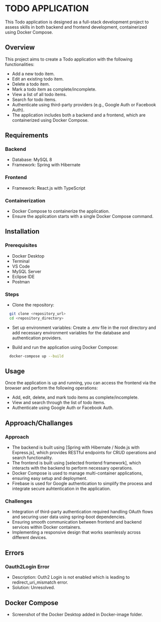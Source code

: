 
# TODO APPLICATION

This Todo application is designed as a full-stack development project to assess skills in both backend and frontend development, containerized using Docker Compose.


## Overview

This project aims to create a Todo application with the following functionalities:

- Add a new todo item.
- Edit an existing todo item.
- Delete a todo item.
- Mark a todo item as complete/incomplete.
- View a list of all todo items.
- Search for todo items.
- Authenticate using third-party providers (e.g., Google Auth or Facebook Auth).
- The application includes both a backend and a frontend, which are containerized using Docker Compose.


## Requirements

### Backend
- Database: MySQL 8
- Framework: Spring with Hibernate
### Frontend
- Framework: React.js with TypeScript
### Containerization
- Docker Compose to containerize the application.
- Ensure the application starts with a single Docker Compose command.


## Installation

### Prerequisites
- Docker Desktop
- Terminal
- VS Code
- MySQL Server
- Eclipse IDE
- Postman

### Steps
- Clone the repository:
```bash
  git clone <repository_url>
  cd <repository_directory>
```

- Set up environment variables:
Create a .env file in the root directory and add   necessary environment variables for the database and authentication providers.

- Build and run the application using Docker Compose:
```bash
  docker-compose up --build
```


## Usage
Once the application is up and running, you can access the frontend via the browser and perform the following operations:

- Add, edit, delete, and mark todo items as complete/incomplete.
- View and search through the list of todo items.
- Authenticate using Google Auth or Facebook Auth.


## Approach/Challanges
### Approach
- The backend is built using [Spring with Hibernate / Node.js with Express.js], which provides RESTful endpoints for CRUD operations and search functionality.
- The frontend is built using [selected frontend framework], which interacts with the backend to perform necessary operations.
- Docker Compose is used to manage multi-container applications, ensuring easy setup and deployment.
- Firebase is used for Google authentication to simplify the process and integrate secure auhtentication in the application.
### Challenges
- Integration of third-party authentication required handling OAuth flows and securing user data using spring-boot dependencies.
- Ensuring smooth communication between frontend and backend services within Docker containers.
- Implementing a responsive design that works seamlessly across different devices.


## Errors
### Oauth2Login Error
- Description: Outh2 Login is not enabled which is leading to redirect_uri_mismatch error.
- Solution: Unresolved.

## Docker Compose
-  Screenshot of the Docker Desktop added in Docker-image folder.
